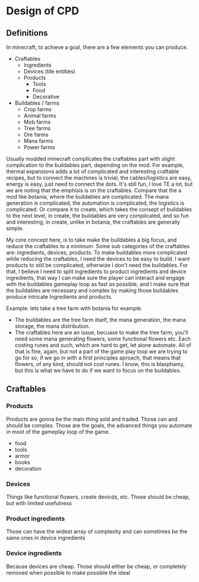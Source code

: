 # Design of CPD
## Definitions
In minecraft, to achieve a goal, there are a few elements you can produce.
- Craftables
    - Ingredients
    - Devices (tile entities)
    - Products
        - Tools
        - Food
        - Decorative
- Buildables / farms
    - Crop farms
    - Animal farms
    - Mob farms
    - Tree farms
    - Ore farms
    - Mana farms
    - Power farms

Usually modded minecraft complicates the craftables part with slight complication to the buildables part, depending on the mod. For example, thermal expansions adds a lot of complicated and interesting craftable recipes, but to connect the machines is trivial, the cables/logistics are easy, energy is easy, just need to connect the dots. It's still fun, I love TE a lot, but we are noting that the emphisis is on the craftables. Compare that the a mod like botania, where the buildables are complicated. The mana generation is complicated, the automation is complicated, the logistics is complicated. Or compare it to create, which takes the consept of buildables to the next level, in create, the buildables are very complicated, and so fun and interesting, in create, unlike in botania, the craftables are generally simple.

My core concept here, is to take make the buildables a big focus, and reduce the craftables to a minimum. Some sub categories of the craftables are: ingredients, devices, products. To make buildables more complicated while reducing the craftables, I need the devices to be easy to build. I want products to still be complicated, otherwize I don't need the buildables. For that, I believe I need to split ingredients to product ingredients and device ingredients, that way I can make sure the player can interact and engage with the buildables gameplay loop as fast as possible, and I make sure that the buildables are necessary and complex by making those buildables produce intricate Ingredients and products.

Example:
lets take a tree farm with botania for example.
- The buildables are the tree farm itself, the mana generation, the mana storage, the mana distribution.
- The craftables here are an issue, becuase to make the tree farm, you'll need some mana generating flowers, some functional flowers etc. Each costing runes and such, which are hard to get, let alone automate. All of that is fine, again, but not a part of the game play loop we are trying to go for so, if we go in with a first principles aproach, that means that flowers, of any kind, should not cost runes. I know, this is blasphamy, but this is what we have to do if we want to focus on the buildables. 
## Craftables
### Products 
Products are gonna be the main thing sold and traded. Those can and should be complex. Those are the goals, the advanced things you automate in most of the gameplay loop of the game. 
- food
- tools
- armor
- books
- decoration 
### Devices
Things like functional flowers, create devicds, etc. Those should be cheap, but with limited usefulness 
### Product ingredients
Those can have the widest array of complexity and can sometimes be the same ones in device ingredients 
### Device ingredients 
Because devices are cheap. Those should either be cheap, or completely removed when possible to make possible the ideal 

